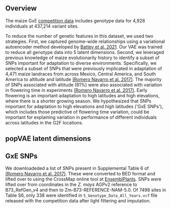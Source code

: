 ## Overview 
The maize GxE [competition
data](https://drive.google.com/drive/folders/1leYJY4bA3341S-JxjBIgmmAWMwVDHYRb)
includes genotype data for 4,928 individuals at 437,214 variant sites.

To reduce the number of genetic features in this dataset, we used two strategies. First, we captured genome-wide relationships using a variational autoencoder method developed by [Battey et al. 2021](https://academic.oup.com/g3journal/article/11/1/jkaa036/6105578). Our VAE was trained to reduce all genotype data into 5 latent dimensions. Second, we leveraged previous knowledge of maize evolutionarily history to identify a subset of SNPs
important for adaptation to diverse environments. Specifically, we
selected a subset of SNPs that were previously implicated in
adaptation of 4,471 maize landraces from across Mexico, Central America,
and South America to altitude and latitude [(Romero Navarro et al. 2017)](https://doi.org/10.1038/ng.3784). The majority of
SNPs associated with altitude (61%) were also associated with variation in flowering time
in experiments [(Romero Navarro et al. 2017)](https://doi.org/10.1038/ng.3784). Early flowering is an important
adaptation to high latitudes and high elevations, where there is a
shorter growing season. We hypothesized that SNPs important for adaptation to high elevations and high latitudes ('GxE SNPs'), which includes those predictive of flowering time variation, 
could be important for explaining variation in performance of different
individuals across latitudes in the G2F locations. 

## popVAE latent dimensions

## GxE SNPs
We downloadeded a list of SNPs present in Supplemental Table 6 of [(Romero Navarro et al. 2017)](https://doi.org/10.1038/ng.3784). These were converted to BED format and lifted over to using the CrossMap online tool at [EnsemblPlants](https://plants.ensembl.org/Zea_mays/Tools/AssemblyConverter). SNPs were lifted over from coordinates in the *Z. mays* AGPv2 reference to B73_RefGen_v4 and then to Zm-B73-REFERENCE-NAM-5.0. Of 7498 sites in Table S6, only 338 were identified in `5_Genotype_Data_All_Years.vcf` file released with the competition data after light filtering and imputation. 
